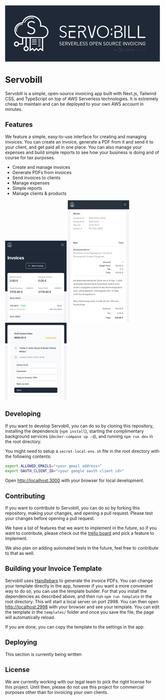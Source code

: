 ![Servobill](/docs/github-header.png)

# Servobill

Servobill is a simple, open-source invoicing app built with Next.js, Tailwind CSS, and TypeScript on top of AWS Serverless technologies. It is extremely cheap to maintain and can be deployed to your own AWS account in minutes.

## Features

We feature a simple, easy-to-use interface for creating and managing invoices. You can create an invoice, generate a PDF from it and send it to your client, and get paid all in one place. You can also manage your expenses and build simple reports to see how your business is doing and of course for tax purposes.

- Create and manage invoices
- Generate PDFs from invoices
- Send invoices to clients
- Manage expenses
- Simple reports
- Manage clients & products

<img src="/docs/screenshot-home.jpeg" alt="Servobill" width="200"/> <img src="/docs/screenshot-bill.jpeg" alt="Servobill" width="200"/> <img src="/docs/screenshot-bill-actions.jpeg" alt="Servobill" width="200"/>


## Developing

If you want to develop Servobill, you can do so by cloning this repository, installing the dependencis (`npm install`), starting the complimentary background services (`docker-compose up -d`), and running `npm run dev` in the root directory.

You might need to setup a `secret-local-env.sh` file in the root directory with the following contents:

```bash
export ALLOWED_EMAILS="<your gmail address>"
export OAUTH_CLIENT_ID="<your google oauth client id>"
```

Open [http://localhost:3000](http://localhost:3000) with your browser for local development.

## Contributing

If you want to contribute to Servobill, you can do so by forking this repository, making your changes, and opening a pull request. Please test your changes before opening a pull request.

We have a list of features that we want to implement in the future, so if you want to contribute, please check out the [trello board](https://trello.com/b/5Isd3Nwk) and pick a feature to implement.

We also plan on adding automated tests in the future, feel free to contribute to that as well.

## Building your Invoice Template

Servobill uses [Handlebars](https://handlebarsjs.com/) to generate the invoice PDFs. You can change your template directly in the app, however if you want a more convenient way to do so, you can use the template builder. For that you install the dependencies as described above, and then run `npm run template` in the root directory. This will start a local server on port 2998. You can then open [http://localhost:2998](http://localhost:2998) with your browser and see your template. You can edit the template in the `templates/` folder and once you save the file, the page will automatically reload.

If you are done, you can copy the template to the settings in the app.

## Deploying

This section is currently being written

## License

We are currently working with our legal team to pick the right license for this project. Until then, please do not use this project for commercial purposes other than for invoicing your own clients.